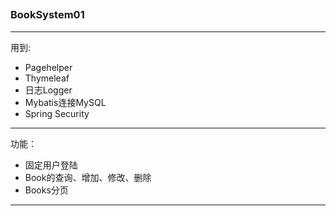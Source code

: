 ## 

### BookSystem01

---

用到:

- Pagehelper
- Thymeleaf
- 日志Logger
- Mybatis连接MySQL
- Spring Security

---

功能：

- 固定用户登陆
- Book的查询、增加、修改、删除
- Books分页

---

